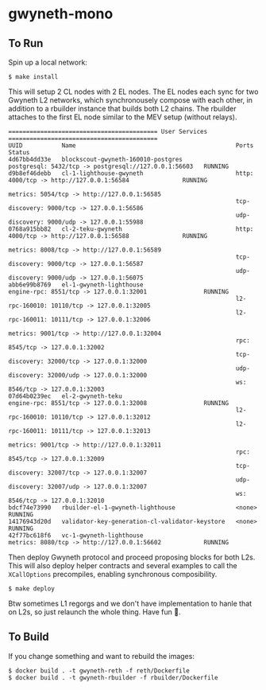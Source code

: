 # gwyneth-mono

## To Run
Spin up a local network:
```
$ make install
```
This will setup 2 CL nodes with 2 EL nodes. The EL nodes each sync for two Gwyneth L2 networks, which synchronousely compose with each other, in addition to a rbuilder instance that builds both L2 chains. The rbuilder attaches to the first EL node similar to the MEV setup (without relays).
```
========================================== User Services ==========================================
UUID           Name                                             Ports                                                  Status
4d67bb4dd33e   blockscout-gwyneth-160010-postgres               postgresql: 5432/tcp -> postgresql://127.0.0.1:56603   RUNNING
d9b8ef46debb   cl-1-lighthouse-gwyneth                          http: 4000/tcp -> http://127.0.0.1:56584               RUNNING
                                                                metrics: 5054/tcp -> http://127.0.0.1:56585            
                                                                tcp-discovery: 9000/tcp -> 127.0.0.1:56586             
                                                                udp-discovery: 9000/udp -> 127.0.0.1:55988             
0768a915bb82   cl-2-teku-gwyneth                                http: 4000/tcp -> http://127.0.0.1:56588               RUNNING
                                                                metrics: 8008/tcp -> http://127.0.0.1:56589            
                                                                tcp-discovery: 9000/tcp -> 127.0.0.1:56587             
                                                                udp-discovery: 9000/udp -> 127.0.0.1:56075             
abb6e99b8769   el-1-gwyneth-lighthouse                          engine-rpc: 8551/tcp -> 127.0.0.1:32001                RUNNING
                                                                l2-rpc-160010: 10110/tcp -> 127.0.0.1:32005            
                                                                l2-rpc-160011: 10111/tcp -> 127.0.0.1:32006            
                                                                metrics: 9001/tcp -> http://127.0.0.1:32004            
                                                                rpc: 8545/tcp -> 127.0.0.1:32002                       
                                                                tcp-discovery: 32000/tcp -> 127.0.0.1:32000            
                                                                udp-discovery: 32000/udp -> 127.0.0.1:32000            
                                                                ws: 8546/tcp -> 127.0.0.1:32003                        
07d64b0239ec   el-2-gwyneth-teku                                engine-rpc: 8551/tcp -> 127.0.0.1:32008                RUNNING
                                                                l2-rpc-160010: 10110/tcp -> 127.0.0.1:32012            
                                                                l2-rpc-160011: 10111/tcp -> 127.0.0.1:32013            
                                                                metrics: 9001/tcp -> http://127.0.0.1:32011            
                                                                rpc: 8545/tcp -> 127.0.0.1:32009                       
                                                                tcp-discovery: 32007/tcp -> 127.0.0.1:32007            
                                                                udp-discovery: 32007/udp -> 127.0.0.1:32007            
                                                                ws: 8546/tcp -> 127.0.0.1:32010                        
bdcf74e73990   rbuilder-el-1-gwyneth-lighthouse                 <none>                                                 RUNNING
14176943d20d   validator-key-generation-cl-validator-keystore   <none>                                                 RUNNING
42f77bc618f6   vc-1-gwyneth-lighthouse                          metrics: 8080/tcp -> http://127.0.0.1:56602            RUNNING
```
Then deploy Gwyneth protocol and proceed proposing blocks for both L2s. This will also deploy helper contracts and several examples to call the `XCallOptions` precompiles, enabling synchronous composibility.
```
$ make deploy
```
Btw sometimes L1 regorgs and we don't have implementation to hanle that on L2s, so just relaunch the whole thing.
Have fun 🍻.
## To Build
If you change something and want to rebuild the images:
```
$ docker build . -t gwyneth-reth -f reth/Dockerfile
$ docker build . -t gwyneth-rbuilder -f rbuilder/Dockerfile
```
